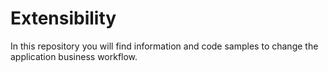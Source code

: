 # Extensibility
In this repository you will find information and code samples to change the application business workflow.
